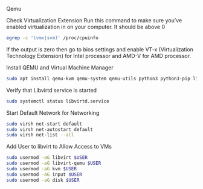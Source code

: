 Qemu 

Check Virtualization Extension
Run this command to make sure you’ve enabled virtualization in on your computer. It should be above 0
```bash
egrep -c '(vmx|svm)' /proc/cpuinfo
```
If the output is zero then go to bios settings and enable VT-x (Virtualization Technology Extension) for Intel processor and AMD-V for AMD processor.

Install QEMU and Virtual Machine Manager
```bash
sudo apt install qemu-kvm qemu-system qemu-utils python3 python3-pip libvirt-clients libvirt-daemon-system bridge-utils virtinst libvirt-daemon virt-manager -y
```
Verify that Libvirtd service is started
```bash
sudo systemctl status libvirtd.service
```
Start Default Network for Networking 
```bash
sudo virsh net-start default
sudo virsh net-autostart default
sudo virsh net-list --all
```
Add User to libvirt to Allow Access to VMs
```bash
sudo usermod -aG libvirt $USER
sudo usermod -aG libvirt-qemu $USER
sudo usermod -aG kvm $USER
sudo usermod -aG input $USER
sudo usermod -aG disk $USER
```
